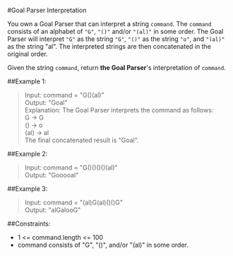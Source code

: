 #Goal Parser Interpretation

You own a Goal Parser that can interpret a string `command`. The `command` consists of an alphabet of `"G"`, `"()"` and/or `"(al)"` in some order. The Goal Parser will interpret `"G"` as the string `"G"`, `"()"` as the string `"o"`, and `"(al)"` as the string "al". The interpreted strings are then concatenated in the original order.

Given the string `command`, return **the Goal Parser**'s interpretation of `command`.


##Example 1:

>Input: command = "G()(al)"<br>
Output: "Goal"<br>
Explanation: The Goal Parser interprets the command as follows:<br>
G -> G<br>
() -> o<br>
(al) -> al<br>
The final concatenated result is "Goal".

##Example 2:

>Input: command = "G()()()()(al)"<br>
Output: "Gooooal"

##Example 3:

>Input: command = "(al)G(al)()()G"<br>
Output: "alGalooG"


##Constraints:

- 1 <= command.length <= 100
- command consists of "G", "()", and/or "(al)" in some order.
